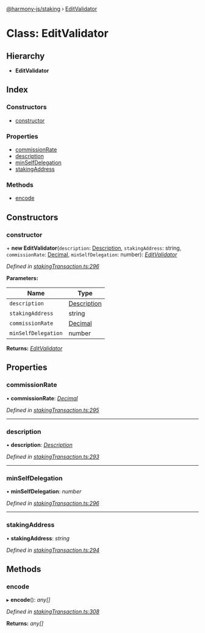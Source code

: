 [@harmony-js/staking](../globals.md) › [EditValidator](editvalidator.md)

# Class: EditValidator

## Hierarchy

* **EditValidator**

## Index

### Constructors

* [constructor](editvalidator.md#constructor)

### Properties

* [commissionRate](editvalidator.md#commissionrate)
* [description](editvalidator.md#description)
* [minSelfDelegation](editvalidator.md#minselfdelegation)
* [stakingAddress](editvalidator.md#stakingaddress)

### Methods

* [encode](editvalidator.md#encode)

## Constructors

###  constructor

\+ **new EditValidator**(`description`: [Description](description.md), `stakingAddress`: string, `commissionRate`: [Decimal](decimal.md), `minSelfDelegation`: number): *[EditValidator](editvalidator.md)*

*Defined in [stakingTransaction.ts:296](https://github.com/FireStack-Lab/Harmony-sdk-core/blob/1e63f5a/packages/harmony-staking/src/stakingTransaction.ts#L296)*

**Parameters:**

Name | Type |
------ | ------ |
`description` | [Description](description.md) |
`stakingAddress` | string |
`commissionRate` | [Decimal](decimal.md) |
`minSelfDelegation` | number |

**Returns:** *[EditValidator](editvalidator.md)*

## Properties

###  commissionRate

• **commissionRate**: *[Decimal](decimal.md)*

*Defined in [stakingTransaction.ts:295](https://github.com/FireStack-Lab/Harmony-sdk-core/blob/1e63f5a/packages/harmony-staking/src/stakingTransaction.ts#L295)*

___

###  description

• **description**: *[Description](description.md)*

*Defined in [stakingTransaction.ts:293](https://github.com/FireStack-Lab/Harmony-sdk-core/blob/1e63f5a/packages/harmony-staking/src/stakingTransaction.ts#L293)*

___

###  minSelfDelegation

• **minSelfDelegation**: *number*

*Defined in [stakingTransaction.ts:296](https://github.com/FireStack-Lab/Harmony-sdk-core/blob/1e63f5a/packages/harmony-staking/src/stakingTransaction.ts#L296)*

___

###  stakingAddress

• **stakingAddress**: *string*

*Defined in [stakingTransaction.ts:294](https://github.com/FireStack-Lab/Harmony-sdk-core/blob/1e63f5a/packages/harmony-staking/src/stakingTransaction.ts#L294)*

## Methods

###  encode

▸ **encode**(): *any[]*

*Defined in [stakingTransaction.ts:308](https://github.com/FireStack-Lab/Harmony-sdk-core/blob/1e63f5a/packages/harmony-staking/src/stakingTransaction.ts#L308)*

**Returns:** *any[]*
